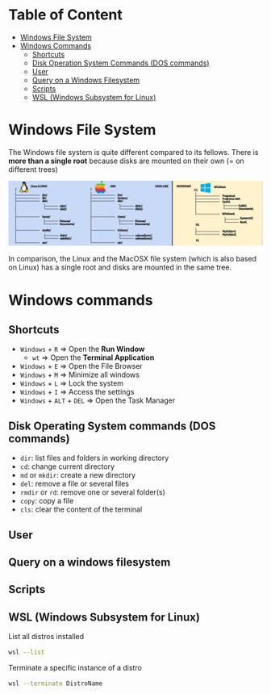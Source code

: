 # Table of Content

- [Windows File System](#windows-file-system)
- [Windows Commands](#windows-commands)
    - [Shortcuts](#shortcuts)
    - [Disk Operation System Commands (DOS commands)](#disk-operating-system-commands-dos-commands)
    - [User](#user)
    - [Query on a Windows Filesystem](#query-on-a-windows-filesystem)
    - [Scripts](#scripts)
    - [WSL (Windows Subsystem for Linux)](#wsl-windows-subsystem-for-linux)

# Windows File System

The Windows file system is quite different compared to its fellows. There is **more than a single root** because disks are mounted on their own (= on different trees)

![img_1](/windows/resources/file-tree.jpg)

In comparison, the Linux and the MacOSX file system (which is also based on Linux) has a single root and disks are mounted in the same tree.

# Windows commands

## Shortcuts

- `Windows` + `R` => Open the **Run Window**
    - `wt` => Open the **Terminal Application**
- `Windows` + `E` => Open the File Browser
- `Windows` + `M` => Minimize all windows
- `Windows` + `L` => Lock the system
- `Windows` + `I` => Access the settings
- `Windows` + `ALT` + `DEL` => Open the Task Manager   

## Disk Operating System commands (DOS commands)

- `dir`: list files and folders in working directory
- `cd`: change current directory
- `md` or `mkdir`: create a new directory
- `del`: remove a file or several files
- `rmdir` or `rd`: remove one or several folder(s)
- `copy`: copy a file
- `cls`: clear the content of the terminal

## User

## Query on a windows filesystem

## Scripts

## WSL (Windows Subsystem for Linux)

List all distros installed
```sh
wsl --list
```

Terminate a specific instance of a distro
```sh
wsl --terminate DistroName
```